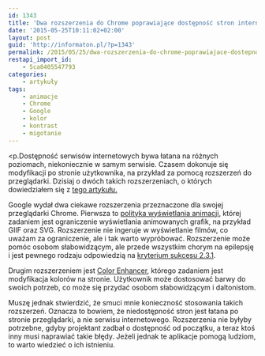 ```yaml
---
id: 1343
title: 'Dwa rozszerzenia do Chrome poprawiające dostępność stron internetowych'
date: '2015-05-25T10:11:02+02:00'
layout: post
guid: 'http://informaton.pl/?p=1343'
permalink: /2015/05/25/dwa-rozszerzenia-do-chrome-poprawiajace-dostepnosc-stron-internetowych/
restapi_import_id:
    - 5ca8405547793
categories:
    - artykuły
tags:
    - animacje
    - Chrome
    - Google
    - kolor
    - kontrast
    - migotanie
---
```


&lt;p.Dostępność serwisów internetowych bywa łatana na różnych poziomach, niekoniecznie w samym serwisie. Czasem dokonuje się modyfikacji po stronie użytkownika, na przykład za pomocą rozszerzeń do przeglądarki. Dzisiaj o dwóch takich rozszerzeniach, o których dowiedziałem się z [tego artykułu.](http://globalaccessibilitynews.com/2015/05/25/google-launches-two-new-chrome-accessibility-extensions/)

Google wydał dwa ciekawe rozszerzenia przeznaczone dla swojej przeglądarki Chrome. Pierwsza to [polityka wyświetlania animacji](https://chrome.google.com/webstore/detail/animation-policy/ncigbofjfbodhkaffojakplpmnleeoee), której zadaniem jest ograniczenie wyświetlania animowanych grafik, na przykład GIIF oraz SVG. Rozszerzenie nie ingeruje w wyświetlanie filmów, co uważam za ograniczenie, ale i tak warto wypróbować. Rozszerzenie może pomóc osobom słabowidzącym, ale przede wszystkim chorym na epilepsję i jest pewnego rodzaju odpowiedzią na [kryterium sukcesu 2.3.1](http://informaton.pl/wcag-2-0/ogranicz-migotanie-by-nie-wywolywac-atakw-padaczki-wcag-2-0-sc-2-3-1-poziom-a/).

Drugim rozszerzeniem jest [Color Enhancer](https://chrome.google.com/webstore/detail/color-enhancer/ipkjmjaledkapilfdigkgfmpekpfnkih?hl=en), którego zadaniem jest modyfikacja kolorów na stronie. Użytkownik może dostosować barwy do swoich potrzeb, co może się przydać osobom słabowidzącym i daltonistom.

Muszę jednak stwierdzić, że smuci mnie konieczność stosowania takich rozszerzeń. Oznacza to bowiem, że niedostępność stron jest łatana po stronie przeglądarki, a nie serwisu internetowego. Rozszerzenia nie byłyby potrzebne, gdyby projektant zadbał o dostępność od początku, a teraz ktoś inny musi naprawiać takie błędy. Jeżeli jednak te aplikacje pomogą ludziom, to warto wiedzieć o ich istnieniu.